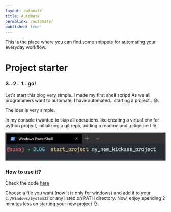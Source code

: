 ```yaml
---
layout: automate
title: Automate
permalink: /automate/
published: true
---
```


This is the place where you can find some snippets for automating your everyday workflow. 

# Project starter

### 3.. 2.. 1.. go!

Let's start this blog very simple. I made my first shell script! As we all programmers want to automate, I have automated.. starting a project.. 😅.  

The idea is very simple. 

In my console i wanted to skip all operations like creating a virtual env for python project, initializing a git repo, adding a readme and .gitignore file. 

![image](https://github.com/JakubSzwajka/JakubSzwajka.github.io/blob/master/_posts/_images/project_starter_1.png?raw=true)

### How to use it? 

Check the code [here](https://github.com/JakubSzwajka/new_project_starter)

Choose a file you want (now it is only for windows) and add it to your ```C:/Windows/System32``` or any listed on PATH directory. Now, enjoy spending 2 minutes less on starting your new project 👌.


